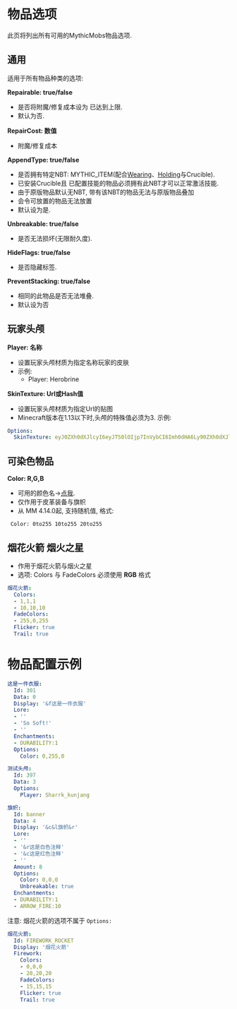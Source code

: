 物品选项
============

此页将列出所有可用的MythicMobs物品选项.

通用
-----------------

适用于所有物品种类的选项:

**Repairable: true/false**

  - 是否将附魔/修复成本设为 已达到上限.
  - 默认为否.

**RepairCost: 数值**

  - 附魔/修复成本

**AppendType: true/false**

  - 是否拥有特定NBT: MYTHIC_ITEM(配合[Wearing](/条件/Wearing)、[Holding](/条件/Holding)与Crucible).
  - 已安装Crucible且
已配置技能的物品必须拥有此NBT才可以正常激活技能.
  - 由于原版物品默认无NBT, 带有该NBT的物品无法与原版物品叠加
  - 会令可放置的物品无法放置
  - 默认设为是.

**Unbreakable: true/false**

  - 是否无法损坏(无限耐久度).

**HideFlags: true/false**

  - 是否隐藏标签.

**PreventStacking: true/false**

  - 相同的此物品是否无法堆叠.
  - 默认设为否

玩家头颅
-----------

**Player: 名称**

  - 设置玩家头颅材质为指定名称玩家的皮肤
  - 示例:
    - Player: Herobrine

**SkinTexture: Url或Hash值**

  - 设置玩家头颅材质为指定Url的贴图
  - Minecraft版本在1.13以下时,头颅的特殊值必须为3.
示例:
```yml
Options:
  SkinTexture: eyJ0ZXh0dXJlcyI6eyJTS0lOIjp7InVybCI6Imh0dHA6Ly90ZXh0dXJlcy5taW5lY3JhZnQubmV0L3RleHR1cmUvODdlMGFhOTQzM2RiYTliNzU5MzJhMTFkYzk0ZDQwNmJkZTE5ZTg2MzUxNDIxNDkyYjNlZDM3OGM4ZTFhN2NjIn19fQ==
```
可染色物品
-------------

**Color: R,G,B**

-   可用的颜色名->[点我](https://hub.spigotmc.org/javadocs/bukkit/org/bukkit/DyeColor.html).
-   仅作用于皮革装备与旗帜
-   从 MM 4.14.0起, 支持随机值, 格式:
```
 Color: 0to255 10to255 20to255
```

**烟花火箭 烟火之星**
--------------------

* 作用于烟花火箭与烟火之星
* 选项: Colors 与 FadeColors 必须使用 **RGB** 格式

```yml
烟花火箭:
  Colors:
  - 1,1,1
  - 10,10,10
  FadeColors:
  - 255,0,255
  Flicker: true
  Trail: true
```

物品配置示例
========
```yml
这是一件衣服:
  Id: 301
  Data: 0
  Display: '&f这是一件衣服'
  Lore:
  - ''
  - 'So Soft!'
  - ''
  Enchantments:
  - DURABILITY:1
  Options:
    Color: 0,255,0
```

```yml
测试头颅:
  Id: 397
  Data: 3
  Options:
    Player: Sharrk_kunjang
```

```yml
旗帜:
  Id: banner
  Data: 4
  Display: '&c&l旗帜&r'
  Lore:
  - ''
  - '&r这是白色注释'
  - '&c这是红色注释'
  - ''
  Amount: 8
  Options:
    Color: 0,0,0
    Unbreakable: true
  Enchantments:
  - DURABILITY:1
  - ARROW_FIRE:10
```
注意: 烟花火箭的选项不属于 `Options:`
```yml
烟花火箭:
  Id: FIREWORK_ROCKET
  Display: '烟花火箭'
  Firework:
    Colors:
    - 0,0,0
    - 20,20,20
    FadeColors:
    - 15,15,15
    Flicker: true
    Trail: true
```